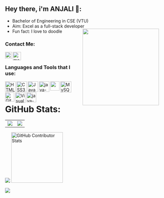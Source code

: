  ##  Hey there, i'm ANJALI 👋:


-  Bachelor of Engineering in CSE (VTU)
-  Aim: Excel as a full-stack developer
-  Fun fact: I love to doodle             <img align='right' src="https://i.postimg.cc/yNsRTgb8/business-1.png" width="250">




### Contact Me:

[<img align="left" alt="me | Gmail" width="22px" src="https://img.icons8.com/color/48/gmail-new.png" />][gmail]
[<img align="left" alt="me | LinkedIn" width="27"  src="https://img.icons8.com/color/48/linkedin.png" />][linkedin]
<br />



### Languages and Tools that I use:

<img align="left" alt="HTML5" width="34px" src="https://img.icons8.com/color/48/html-5--v1.png" />
<img align="left" alt="CSS3" width="34px" src="https://img.icons8.com/color/48/css3.png" />
<img align="left" alt="JavaScript" width="34px" src="https://img.icons8.com/color/48/javascript--v1.png" />
<img align="left" width="34px"  src="https://img.icons8.com/fluency/48/java-coffee-cup-logo.png" alt="java-coffee-cup-logo" />
<img align="left" width="30px"  src="https://img.icons8.com/color/48/figma--v1.png" />
<img align="left" alt="MySQL" width="36px" src="https://img.icons8.com/color/48/mysql-logo.png" />
<img align="left" alt="GitHub" width="30px" src="https://img.icons8.com/stickers/48/github.png" />
<img align="left" alt="Visual Studio Code" width="34px" src="https://img.icons8.com/color/48/visual-studio-code-2019.png" />
<img align="left" width="32px"  src="https://img.icons8.com/officexs/48/java-eclipse.png" alt="java-eclipse" />


<br />
<br />
  
[gmail]: https://mail.google.com/mail/u/
[linkedin]: https://www.linkedin.com/in/anjali-k-s-476345228/
[instagram]: https://www.instagram.com/arcane__77/

# GitHub Stats:

<table style="border-collapse: collapse; border: none;">
  <tr>
    <td style="border: none;">
      <img src="https://github-readme-stats.vercel.app/api?username=arcane77&theme=tokyonight&hide_border=false&include_all_commits=true&count_private=false" />
    </td>
    <td style="border: none;">
     <img src="https://github-readme-streak-stats.herokuapp.com/?user=arcane77&theme=tokyonight&hide_border=false" />
    </td>
  </tr>
</table>

<img src="https://github-readme-stats.vercel.app/api/top-langs/?username=arcane77&theme=tokyonight&hide_border=false&include_all_commits=true&count_private=false&layout=compact" /> <img src="https://github-contributor-stats.vercel.app/api?username=arcane77&limit=5&theme=tokyonight&combine_all_yearly_contributions=true" width="58%" height="165px" alt="GitHub Contributor Stats"/>

[![](https://visitcount.itsvg.in/api?id=arcane77&icon=0&color=0&theme=tokyonight)](https://visitcount.itsvg.in) 






